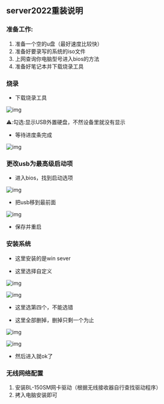 ## server2022重装说明

### 准备工作:

1. 准备一个空的u盘（最好速度比较快）
2. 准备好要录写的系统的iso文件
3. 上网查询你电脑型号进入bios的方法
4. 准备好笔记本并下载烧录工具

### 烧录

- 下载烧录工具

![img](https://osca-ielab-bigc.feishu.cn/space/api/box/stream/download/asynccode/?code=NWI4MTk3OTk1NjA5YzMzOGU4NDJiMDAwMWRlNzU1YWFfYjFSMGFZVllYV0FiZTNBYmJkNE0zajM4elppejF3cmZfVG9rZW46U2JxRmJybjg5b3NDZG94SVlRbGNsRlBPbjdiXzE3MjI5NTk1MDk6MTcyMjk2MzEwOV9WNA)

⚠️:勾选:显示USB外置硬盘，不然设备里就没有显示

- 等待进度条完成

![img](https://osca-ielab-bigc.feishu.cn/space/api/box/stream/download/asynccode/?code=MTgyZjUxZTE5NjgzOWI4NmJlZTBlYzI1ODBjOGMwZmVfY0EzRHR2SjZkQ1FRMW9wbFpQUmVrTUJVY3Q5Mm16d0NfVG9rZW46VUl5UGJLSHJFbzFFd3R4ODI1RGNXcTZpbnNiXzE3MjI5NTk1MDk6MTcyMjk2MzEwOV9WNA)

### 更改usb为最高级启动项

- 进入bios，找到启动选项

![img](https://osca-ielab-bigc.feishu.cn/space/api/box/stream/download/asynccode/?code=Y2MzNjgxNDE3NjhiNDY5ZmMxZGU2YzFjYjA5MzEzN2NfM2U4TVlobEVMTzA4YlRaWDM0VzduUWIyOTNHUnc0bDBfVG9rZW46VGR5NGJEUHVlb0kxUGZ4YXpaSGNIa3NxbjRmXzE3MjI5NTk1MDk6MTcyMjk2MzEwOV9WNA)

- 把usb移到最前面

![img](https://osca-ielab-bigc.feishu.cn/space/api/box/stream/download/asynccode/?code=N2QxNjg4YjQ0Y2E4ZTIyZDBmNThjNzA0ODg1YjBiODBfRWNrMENoVkc1dmRweFo3UUVneElEaE1nYjVTTWFpSlBfVG9rZW46Q241cWJyRFd2b1Y5dVJ4dTlLSGNHaDBZbjBkXzE3MjI5NTk1MDk6MTcyMjk2MzEwOV9WNA)

- 保存并重启

### 安装系统

- 这里安装的是win sever

- 这里选择自定义

![img](https://osca-ielab-bigc.feishu.cn/space/api/box/stream/download/asynccode/?code=ZThkZGJjMTE3NWRjNjdiMmJhNjZiMmQxMGFmM2U0ZGNfWm1aaDJPc0xDbzBmeVEyRkJ2Z0lkZG9URktPRjhvbjBfVG9rZW46RnJIUWJhYlBUb2JKa2p4U09lNWNWdVpDbmlPXzE3MjI5NTk1MDk6MTcyMjk2MzEwOV9WNA)

![img](https://osca-ielab-bigc.feishu.cn/space/api/box/stream/download/asynccode/?code=MTM5NGVjNGIwZTZkMzZjODY0NjVlYzRlZmUzZTAwMjdfNWZiMkhhMEE3MGdwWFhwWG1HejN3eUE0Mzk3SUdZWFNfVG9rZW46STlCQ2JYa0F1b3REQjV4d0pNS2M1bkhMbnZiXzE3MjI5NTk1MDk6MTcyMjk2MzEwOV9WNA)

- 这里选第四个，不能选错

- 这里全部删掉，删掉只剩一个为止

![img](https://osca-ielab-bigc.feishu.cn/space/api/box/stream/download/asynccode/?code=MjYxMjg3NWZiOTEzYTkxMzYyMDRkMTYzZjI1MWUzMzlfQkc0azVWb2pnVWFjWEVFUG5FTTRPaXhodURWRWxFWGZfVG9rZW46WjBaVGJFTndpbzV4THZ4c25abWN6d08ybjd6XzE3MjI5NTk1MDk6MTcyMjk2MzEwOV9WNA)

![img](https://osca-ielab-bigc.feishu.cn/space/api/box/stream/download/asynccode/?code=NDYzYzRlOTQ4ZGNhMjljZmE2MzNiMTI5ZmQwZjY2OGVfY0V6YVB2WVFOWDhiM1lDc3lqSmJrMGFyUGpDWHhrdFVfVG9rZW46SEpZSWJRYnVSb3psUkh4SUw0dWMxOEc3bkFnXzE3MjI5NTk1MDk6MTcyMjk2MzEwOV9WNA)

- 然后进入就ok了

### 无线网络配置

1. 安装BL-150SM网卡驱动（根据无线接收器自行查找驱动程序）
2. 拷入电脑安装即可